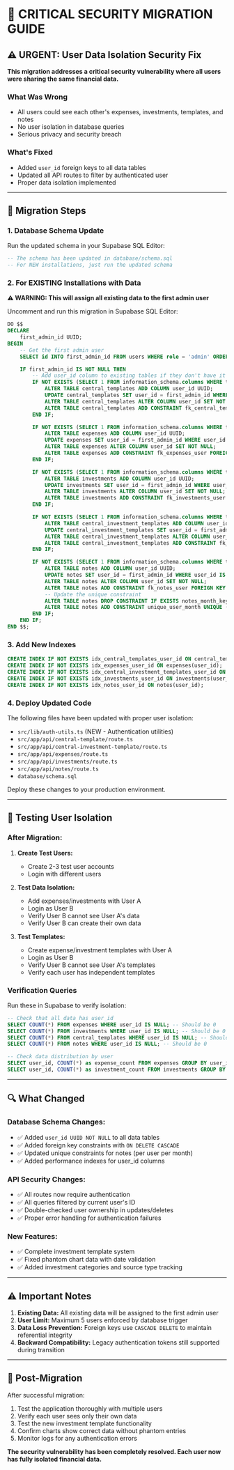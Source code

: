 # 🚨 CRITICAL SECURITY MIGRATION GUIDE

## ⚠️ URGENT: User Data Isolation Security Fix

**This migration addresses a critical security vulnerability where all users were sharing the same financial data.**

### What Was Wrong
- All users could see each other's expenses, investments, templates, and notes
- No user isolation in database queries
- Serious privacy and security breach

### What's Fixed
- Added `user_id` foreign keys to all data tables
- Updated all API routes to filter by authenticated user
- Proper data isolation implemented

---

## 🔧 Migration Steps

### 1. Database Schema Update

Run the updated schema in your Supabase SQL Editor:

```sql
-- The schema has been updated in database/schema.sql
-- For NEW installations, just run the updated schema
```

### 2. For EXISTING Installations with Data

**⚠️ WARNING: This will assign all existing data to the first admin user**

Uncomment and run this migration in Supabase SQL Editor:

```sql
DO $$
DECLARE
    first_admin_id UUID;
BEGIN
    -- Get the first admin user
    SELECT id INTO first_admin_id FROM users WHERE role = 'admin' ORDER BY created_at LIMIT 1;

    IF first_admin_id IS NOT NULL THEN
        -- Add user_id column to existing tables if they don't have it
        IF NOT EXISTS (SELECT 1 FROM information_schema.columns WHERE table_name = 'central_templates' AND column_name = 'user_id') THEN
            ALTER TABLE central_templates ADD COLUMN user_id UUID;
            UPDATE central_templates SET user_id = first_admin_id WHERE user_id IS NULL;
            ALTER TABLE central_templates ALTER COLUMN user_id SET NOT NULL;
            ALTER TABLE central_templates ADD CONSTRAINT fk_central_templates_user FOREIGN KEY (user_id) REFERENCES users(id) ON DELETE CASCADE;
        END IF;

        IF NOT EXISTS (SELECT 1 FROM information_schema.columns WHERE table_name = 'expenses' AND column_name = 'user_id') THEN
            ALTER TABLE expenses ADD COLUMN user_id UUID;
            UPDATE expenses SET user_id = first_admin_id WHERE user_id IS NULL;
            ALTER TABLE expenses ALTER COLUMN user_id SET NOT NULL;
            ALTER TABLE expenses ADD CONSTRAINT fk_expenses_user FOREIGN KEY (user_id) REFERENCES users(id) ON DELETE CASCADE;
        END IF;

        IF NOT EXISTS (SELECT 1 FROM information_schema.columns WHERE table_name = 'investments' AND column_name = 'user_id') THEN
            ALTER TABLE investments ADD COLUMN user_id UUID;
            UPDATE investments SET user_id = first_admin_id WHERE user_id IS NULL;
            ALTER TABLE investments ALTER COLUMN user_id SET NOT NULL;
            ALTER TABLE investments ADD CONSTRAINT fk_investments_user FOREIGN KEY (user_id) REFERENCES users(id) ON DELETE CASCADE;
        END IF;

        IF NOT EXISTS (SELECT 1 FROM information_schema.columns WHERE table_name = 'central_investment_templates' AND column_name = 'user_id') THEN
            ALTER TABLE central_investment_templates ADD COLUMN user_id UUID;
            UPDATE central_investment_templates SET user_id = first_admin_id WHERE user_id IS NULL;
            ALTER TABLE central_investment_templates ALTER COLUMN user_id SET NOT NULL;
            ALTER TABLE central_investment_templates ADD CONSTRAINT fk_central_investment_templates_user FOREIGN KEY (user_id) REFERENCES users(id) ON DELETE CASCADE;
        END IF;

        IF NOT EXISTS (SELECT 1 FROM information_schema.columns WHERE table_name = 'notes' AND column_name = 'user_id') THEN
            ALTER TABLE notes ADD COLUMN user_id UUID;
            UPDATE notes SET user_id = first_admin_id WHERE user_id IS NULL;
            ALTER TABLE notes ALTER COLUMN user_id SET NOT NULL;
            ALTER TABLE notes ADD CONSTRAINT fk_notes_user FOREIGN KEY (user_id) REFERENCES users(id) ON DELETE CASCADE;
            -- Update the unique constraint
            ALTER TABLE notes DROP CONSTRAINT IF EXISTS notes_month_key;
            ALTER TABLE notes ADD CONSTRAINT unique_user_month UNIQUE (user_id, month);
        END IF;
    END IF;
END $$;
```

### 3. Add New Indexes

```sql
CREATE INDEX IF NOT EXISTS idx_central_templates_user_id ON central_templates(user_id);
CREATE INDEX IF NOT EXISTS idx_expenses_user_id ON expenses(user_id);
CREATE INDEX IF NOT EXISTS idx_central_investment_templates_user_id ON central_investment_templates(user_id);
CREATE INDEX IF NOT EXISTS idx_investments_user_id ON investments(user_id);
CREATE INDEX IF NOT EXISTS idx_notes_user_id ON notes(user_id);
```

### 4. Deploy Updated Code

The following files have been updated with proper user isolation:

- `src/lib/auth-utils.ts` (NEW - Authentication utilities)
- `src/app/api/central-template/route.ts`
- `src/app/api/central-investment-template/route.ts`
- `src/app/api/expenses/route.ts`
- `src/app/api/investments/route.ts`
- `src/app/api/notes/route.ts`
- `database/schema.sql`

Deploy these changes to your production environment.

---

## 🧪 Testing User Isolation

### After Migration:

1. **Create Test Users:**
   - Create 2-3 test user accounts
   - Login with different users

2. **Test Data Isolation:**
   - Add expenses/investments with User A
   - Login as User B
   - Verify User B cannot see User A's data
   - Verify User B can create their own data

3. **Test Templates:**
   - Create expense/investment templates with User A
   - Login as User B
   - Verify User B cannot see User A's templates
   - Verify each user has independent templates

### Verification Queries

Run these in Supabase to verify isolation:

```sql
-- Check that all data has user_id
SELECT COUNT(*) FROM expenses WHERE user_id IS NULL; -- Should be 0
SELECT COUNT(*) FROM investments WHERE user_id IS NULL; -- Should be 0
SELECT COUNT(*) FROM central_templates WHERE user_id IS NULL; -- Should be 0
SELECT COUNT(*) FROM notes WHERE user_id IS NULL; -- Should be 0

-- Check data distribution by user
SELECT user_id, COUNT(*) as expense_count FROM expenses GROUP BY user_id;
SELECT user_id, COUNT(*) as investment_count FROM investments GROUP BY user_id;
```

---

## 🔍 What Changed

### Database Schema Changes:
- ✅ Added `user_id UUID NOT NULL` to all data tables
- ✅ Added foreign key constraints with `ON DELETE CASCADE`
- ✅ Updated unique constraints for notes (per user per month)
- ✅ Added performance indexes for user_id columns

### API Security Changes:
- ✅ All routes now require authentication
- ✅ All queries filtered by current user's ID
- ✅ Double-checked user ownership in updates/deletes
- ✅ Proper error handling for authentication failures

### New Features:
- ✅ Complete investment template system
- ✅ Fixed phantom chart data with date validation
- ✅ Added investment categories and source type tracking

---

## ⚠️ Important Notes

1. **Existing Data:** All existing data will be assigned to the first admin user
2. **User Limit:** Maximum 5 users enforced by database trigger
3. **Data Loss Prevention:** Foreign keys use `CASCADE DELETE` to maintain referential integrity
4. **Backward Compatibility:** Legacy authentication tokens still supported during transition

---

## 🚀 Post-Migration

After successful migration:

1. Test the application thoroughly with multiple users
2. Verify each user sees only their own data
3. Test the new investment template functionality
4. Confirm charts show correct data without phantom entries
5. Monitor logs for any authentication errors

**The security vulnerability has been completely resolved. Each user now has fully isolated financial data.**